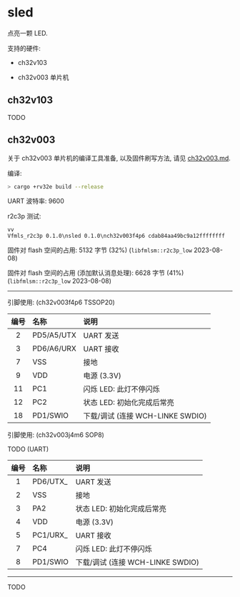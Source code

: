 # sled

点亮一颗 LED.

支持的硬件:

- ch32v103

- ch32v003 单片机

## ch32v103

TODO

## ch32v003

关于 ch32v003 单片机的编译工具准备, 以及固件刷写方法, 请见
[ch32v003.md](./ch32v003.md).

编译:

```sh
> cargo +rv32e build --release
```

UART 波特率: 9600

r2c3p 测试:

```
vv
Vfmls_r2c3p 0.1.0\nsled 0.1.0\nch32v003f4p6 cdab84aa49bc9a12ffffffff
```

固件对 flash 空间的占用: 5132 字节 (32%) (`libfmlsm::r2c3p_low` 2023-08-08)

固件对 flash 空间的占用 (添加默认消息处理): 6628 字节 (41%)
(`libfmlsm::r2c3p_low` 2023-08-08)

---

引脚使用: (ch32v003f4p6 TSSOP20)

| 编号 | 名称       | 说明                             |
| :--: | :--------- | :------------------------------- |
|  2   | PD5/A5/UTX | UART 发送                        |
|  3   | PD6/A6/URX | UART 接收                        |
|  7   | VSS        | 接地                             |
|  9   | VDD        | 电源 (3.3V)                      |
|  11  | PC1        | 闪烁 LED: 此灯不停闪烁           |
|  12  | PC2        | 状态 LED: 初始化完成后常亮       |
|  18  | PD1/SWIO   | 下载/调试 (连接 WCH-LINKE SWDIO) |

引脚使用: (ch32v003j4m6 SOP8)

TODO (UART)

| 编号 | 名称     | 说明                             |
| :--: | :------- | :------------------------------- |
|  1   | PD6/UTX_ | UART 发送                        |
|  2   | VSS      | 接地                             |
|  3   | PA2      | 状态 LED: 初始化完成后常亮       |
|  4   | VDD      | 电源 (3.3V)                      |
|  5   | PC1/URX_ | UART 接收                        |
|  7   | PC4      | 闪烁 LED: 此灯不停闪烁           |
|  8   | PD1/SWIO | 下载/调试 (连接 WCH-LINKE SWDIO) |

---

TODO
